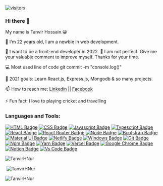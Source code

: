 ![visitors](https://visitor-badge.laobi.icu/badge?page_id=TanvirHNur)
### Hi there 👋
My name is Tanvir Hossain.😀
<p>🔭 I'm 22 years old, I am a newbie in web development.</p>
<p>👯 I want to be a front-end developer in 2022. 🤔 I am not perfect. Give me your valuable comment to improve myself. Thanks for your time.</p>
<p>💻 Most used line of code git commit -m "console.log()"</p>
<p>🥅 2021 goals: Learn React.js, Express.js, Mongodb & so many projects.</p>
<p>📫 How to reach me: <a href="https://www.linkedin.com/in/tanvir-hossain-js-dev">Linkedin</a> || <a href="https://www.facebook.com/tanvir.hossain.ierdu/">Facebook</a></p>
<p>⚡ Fun fact: I love to playing cricket and travelling</p>

 <h3 align="left">Languages and Tools:</h3>
 
[![HTML Badge](https://img.shields.io/badge/HTML5-E34F26?style=for-the-badge&logo=html5&logoColor=white)](https://github.com/TanvirHNur)
[![CSS Badge](https://img.shields.io/badge/CSS3-1572B6?style=for-the-badge&logo=css3&logoColor=white)](https://github.com/TanvirHNur)
[![Javascript Badge](https://img.shields.io/badge/JavaScript-F7DF1E?style=for-the-badge&logo=javascript&logoColor=black)](https://github.com/TanvirHNur)
[![Typescript Badge](https://img.shields.io/badge/typeScript-0078D6?style=for-the-badge&logo=typeScript&logoColor=white)](https://github.com/TanvirHNur)
[![React Badge](https://img.shields.io/badge/React-20232A?style=for-the-badge&logo=react&logoColor=61DAFB)](https://github.com/TanvirHNur)
[![React Router Badge](https://img.shields.io/badge/React_Router-CA4245?style=for-the-badge&logo=react-router&logoColor=white)](https://github.com/TanvirHNur)
[![Node Badge](https://img.shields.io/badge/Node.js-43853D?style=for-the-badge&logo=node.js&logoColor=white)](https://github.com/TanvirHNur)
[![Bootstrap Badge](https://img.shields.io/badge/Bootstrap-563D7C?style=for-the-badge&logo=bootstrap&logoColor=white)](https://github.com/TanvirHNur)
[![Material UI Badge](https://img.shields.io/badge/Material--UI-0081CB?style=for-the-badge&logo=material-ui&logoColor=white)](https://github.com/TanvirHNur)
[![Netlify Badge](https://img.shields.io/badge/Netlify-00C7B7?style=for-the-badge&logo=netlify&logoColor=white)](https://github.com/TanvirHNur)
[![Windows Badge](https://img.shields.io/badge/Windows-0078D6?style=for-the-badge&logo=windows&logoColor=white)](https://github.com/TanvirHNur)
[![Git Badge](https://img.shields.io/badge/git-f34f29?style=for-the-badge&logo=git&logoColor=white)](https://github.com/TanvirHNur)
[![Npm Badge](https://img.shields.io/badge/npm-d7141a?style=for-the-badge&logo=npm&logoColor=white)](https://github.com/TanvirHNur)
[![Yarn Badge](https://img.shields.io/badge/yarn-0078D6?style=for-the-badge&logo=yarn&logoColor=white)](https://github.com/TanvirHNur)
[![Vercel Badge](https://img.shields.io/badge/vercel-000?style=for-the-badge&logo=vercel&logoColor=white)](https://github.com/TanvirHNur)
[![Google Chrome Badge](https://img.shields.io/badge/google_chrome-556532?style=for-the-badge&logo=googlechrome&logoColor=white)](https://github.com/TanvirHNur)
[![Notion Badge](https://img.shields.io/badge/notion-000?style=for-the-badge&logo=notion&logoColor=white)](https://github.com/TanvirHNur)
[![Vs Code Badge](https://img.shields.io/badge/Visual_Studio_Code-0078D6?style=for-the-badge&logo=visualstudiocode&logoColor=white)](https://github.com/TanvirHNur)

<p><img align="left" src="https://github-readme-stats.vercel.app/api/top-langs?username=TanvirHNur&show_icons=true&locale=en&layout=compact" alt="TanvirHNur" </p>
<br>
<p>&nbsp;<img align="center" src="https://github-readme-stats.vercel.app/api?username=TanvirHNur&show_icons=true&locale=en" alt="TanvirHNur" </p>
<p><img align="center" src="https://github-readme-streak-stats.herokuapp.com/?user=TanvirHNur&" alt="TanvirHNur" </p>


<!--
**TanvirHNur/TanvirHNur** is a ✨ _special_ ✨ repository because its `README.md` (this file) appears on your GitHub profile.

Here are some ideas to get you started:

- 🔭 I’m currently working on ...
- 🌱 I’m currently learning ...
- 👯 I’m looking to collaborate on ...
- 🤔 I’m looking for help with ...
- 💬 Ask me about ...
- 📫 How to reach me: ...
- 😄 Pronouns: ...
- ⚡ Fun fact: ...
-->
